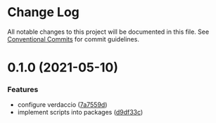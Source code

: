 # Change Log

All notable changes to this project will be documented in this file.
See [Conventional Commits](https://conventionalcommits.org) for commit guidelines.

# 0.1.0 (2021-05-10)


### Features

* configure verdaccio ([7a7559d](https://github.com/ardakkk/monorepo-mediamonks/commit/7a7559dd4310cf405412ad8c315d007e6195af29))
* implement scripts into packages ([d9df33c](https://github.com/ardakkk/monorepo-mediamonks/commit/d9df33cd6ad8434fa246172ac54c2dfe3e5492ab))
